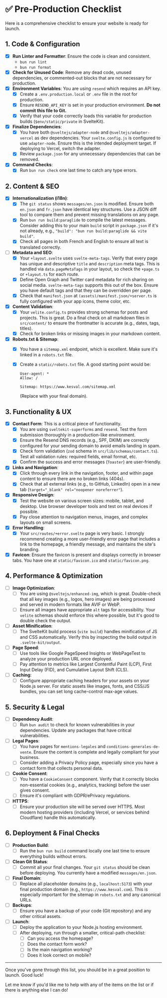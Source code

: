 # ✅ Pre-Production Checklist

Here is a comprehensive checklist to ensure your website is ready for launch.

## 1. Code & Configuration

- [x] **Run Linter and Formatter**: Ensure the code is clean and consistent.
  - `bun run lint`
  - `bun run format`
- [x] **Check for Unused Code**: Remove any dead code, unused dependencies, or commented-out blocks that are not necessary for production.
- [x] **Environment Variables**: You are using `resend` which requires an API key.
  - [x] Create a `.env.production.local` or `.env` file in the root for production.
  - [x] Ensure `RESEND_API_KEY` is set in your production environment. **Do not commit this file to Git.**
  - [x] Verify that your code correctly loads this variable for production builds (`$env/static/private` in SvelteKit).
- [x] **Finalize Dependencies**:
  - [x] You have both `@sveltejs/adapter-node` and `@sveltejs/adapter-vercel` as dev dependencies. Your `svelte.config.js` is configured to use `adapter-node`. Ensure this is the intended deployment target. If deploying to Vercel, switch the adapter.
  - [x] Review `package.json` for any unnecessary dependencies that can be removed.
- [x] **Command Checks**:
  - [x] Run `bun run check` one last time to catch any type errors.

## 2. Content & SEO

- [x] **Internationalization (i18n)**:
  - [x] The `git status` shows `messages/en.json` is modified. Ensure both `en.json` and `fr.json` have identical key structures. Use a JSON diff tool to compare them and prevent missing translations on any page.
  - [x] Run `bun run build:paraglide` to compile the latest messages. Consider adding this to your main `build` script in `package.json` if it's not already, e.g., `"build": "bun run build:paraglide && vite build"`.
  - [x] Check all pages in both French and English to ensure all text is translated correctly.
- [ ] **Metadata and SEO**:
  - [x] Your `+layout.svelte` uses `svelte-meta-tags`. Verify that every page has unique and descriptive `title` and `description` meta tags. This is handled via `data.pageMetaTags` in your layout, so check the `+page.ts` or `+layout.ts` for each route.
  - [x] Define Open Graph and Twitter card metadata for rich sharing on social media. `svelte-meta-tags` supports this out of the box. Ensure you have default tags and that they can be overridden per page.
  - [x] Check that `manifest.json` at `(assets)/manifest.json/+server.ts` is fully configured with your app icons, theme color, etc.
- [x] **Content Validation**:
  - [x] Your `velite.config.ts` provides strong schemas for posts and projects. This is great. Do a final check on all markdown files in `src/content/` to ensure the frontmatter is accurate (e.g., dates, tags, titles).
  - [x] Check for broken links or missing images in your markdown content.
- [x] **Robots.txt & Sitemap**:
  - [x] You have a `sitemap.xml` endpoint, which is excellent. Make sure it's linked in a `robots.txt` file.
  - [x] Create a `static/robots.txt` file. A good starting point would be:

    ```
    User-agent: *
    Allow: /

    Sitemap: https://www.kesval.com/sitemap.xml
    ```

    (Replace with your final domain).

## 3. Functionality & UX

- [x] **Contact Form**: This is a critical piece of functionality.
  - [x] You are using `sveltekit-superforms` and `resend`. Test the form submission thoroughly in a production-like environment.
  - [x] Ensure the Resend DNS records (e.g., SPF, DKIM) are correctly configured for your sending domain to avoid emails landing in spam.
  - [x] Check form validation (`zod` schema in `src/lib/schemas/contact.ts`). Test all validation rules: required fields, email format, etc.
  - [x] Confirm the success and error messages (`Toaster`) are user-friendly.
- [x] **Links and Navigation**:
  - [x] Click through every link in the navigation, footer, and within page content to ensure there are no broken links (404s).
  - [x] Check that all external links (e.g., to GitHub, LinkedIn) open in a new tab (`target="_blank" rel="noopener noreferrer"`).
- [x] **Responsive Design**:
  - [x] Test the website on various screen sizes: mobile, tablet, and desktop. Use browser developer tools and test on real devices if possible.
  - [x] Pay close attention to navigation menus, images, and complex layouts on small screens.
- [x] **Error Handling**:
  - [x] Your `src/routes/+error.svelte` page is very basic. I strongly recommend creating a more user-friendly error page that includes a link to the homepage, a friendly message, and maintains the site's branding.
- [x] **Favicon**: Ensure the favicon is present and displays correctly in browser tabs. You have one at `static/favicon.ico` and `static/favicon.png`.

## 4. Performance & Optimization

- [ ] **Image Optimization**:
  - [ ] You are using `@sveltejs/enhanced-img`, which is great. Double-check that all key images (e.g., logos, hero images) are being processed and served in modern formats like AVIF or WebP.
  - [ ] Ensure all images have appropriate `alt` tags for accessibility. Your `velite` schemas should enforce this where possible, but it's good to double check the output.
- [ ] **Asset Minification**:
  - [ ] The SvelteKit build process (`vite build`) handles minification of JS and CSS automatically. Verify this by inspecting the build output in `.svelte-kit/output`.
- [ ] **Page Speed**:
  - [ ] Use tools like Google PageSpeed Insights or WebPageTest to analyze your production URL once deployed.
  - [ ] Pay attention to metrics like Largest Contentful Paint (LCP), First Input Delay (FID), and Cumulative Layout Shift (CLS).
- [ ] **Caching**:
  - [ ] Configure appropriate caching headers for your assets on your Node.js server. For static assets like images, fonts, and CSS/JS bundles, you can set long cache-control max-age values.

## 5. Security & Legal

- [ ] **Dependency Audit**:
  - [ ] Run `bun audit` to check for known vulnerabilities in your dependencies. Update any packages that have critical vulnerabilities.
- [ ] **Legal Pages**:
  - [ ] You have pages for `mentions-legales` and `conditions-generales-de-vente`. Ensure the content is complete and legally compliant for your business.
  - [ ] Consider adding a Privacy Policy page, especially since you have a contact form that collects personal data.
- [ ] **Cookie Consent**:
  - [ ] You have a `CookieConsent` component. Verify that it correctly blocks non-essential cookies (e.g., analytics, tracking) before the user gives consent.
  - [ ] Ensure it's compliant with GDPR/ePrivacy regulations.
- [ ] **HTTPS**:
  - [ ] Ensure your production site will be served over HTTPS. Most modern hosting providers (including Vercel, or services behind Cloudflare) handle this automatically.

## 6. Deployment & Final Checks

- [ ] **Production Build**:
  - [ ] Run the `bun run build` command locally one last time to ensure everything builds without errors.
- [ ] **Clean Git Status**:
  - [ ] Commit all your final changes. Your `git status` should be clean before deploying. You currently have a modified `messages/en.json`.
- [ ] **Final Domain**:
  - [ ] Replace all placeholder domains (e.g., `localhost:5173`) with your final production domain (e.g., `https://www.kesval.com`). This is especially important for the sitemap in `robots.txt` and any canonical URLs.
- [ ] **Backups**:
  - [ ] Ensure you have a backup of your code (Git repository) and any other critical assets.
- [ ] **Launch**:
  - [ ] Deploy the application to your Node.js hosting environment.
  - [ ] After deploying, run through a smaller, critical-path checklist:
    - [ ] Can you access the homepage?
    - [ ] Does the contact form work?
    - [ ] Is the main navigation working?
    - [ ] Does it look correct on mobile?

---

Once you've gone through this list, you should be in a great position to launch. Good luck!

Let me know if you'd like me to help with any of the items on the list or if there is anything else I can do!
